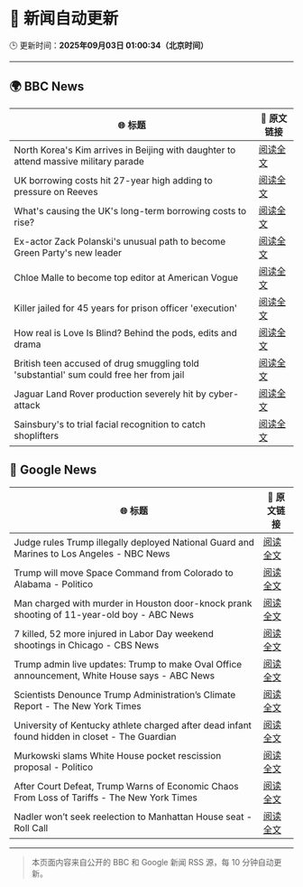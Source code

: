 # 🧠 新闻自动更新

🕒 更新时间：**2025年09月03日 01:00:34（北京时间）**

---

## 🌍 BBC News

| 🌐 标题 | 🔗 原文链接 |
|--------|-------------|
| North Korea's Kim arrives in Beijing with daughter to attend massive military parade | [阅读全文](https://www.bbc.com/news/articles/c78z2p6gg1zo?at_medium=RSS&at_campaign=rss) |
| UK borrowing costs hit 27-year high adding to pressure on Reeves | [阅读全文](https://www.bbc.com/news/articles/cy989njnq2wo?at_medium=RSS&at_campaign=rss) |
| What's causing the UK's long-term borrowing costs to rise? | [阅读全文](https://www.bbc.com/news/articles/clyry4rg9wyo?at_medium=RSS&at_campaign=rss) |
| Ex-actor Zack Polanski's unusual path to become Green Party's new leader | [阅读全文](https://www.bbc.com/news/articles/clyrev00lwno?at_medium=RSS&at_campaign=rss) |
| Chloe Malle to become top editor at American Vogue | [阅读全文](https://www.bbc.com/news/articles/c0l6lw6je7lo?at_medium=RSS&at_campaign=rss) |
| Killer jailed for 45 years for prison officer 'execution' | [阅读全文](https://www.bbc.com/news/articles/c9d0d63pnw2o?at_medium=RSS&at_campaign=rss) |
| How real is Love Is Blind? Behind the pods, edits and drama | [阅读全文](https://www.bbc.com/news/articles/c939edkn4j4o?at_medium=RSS&at_campaign=rss) |
| British teen accused of drug smuggling told 'substantial' sum could free her from jail | [阅读全文](https://www.bbc.com/news/articles/cd0d04gjk19o?at_medium=RSS&at_campaign=rss) |
| Jaguar Land Rover production severely hit by cyber-attack | [阅读全文](https://www.bbc.com/news/articles/c9wywvllq7wo?at_medium=RSS&at_campaign=rss) |
| Sainsbury's to trial facial recognition to catch shoplifters | [阅读全文](https://www.bbc.com/news/articles/c15l5p4zwdqo?at_medium=RSS&at_campaign=rss) |

## 📰 Google News

| 🌐 标题 | 🔗 原文链接 |
|--------|-------------|
| Judge rules Trump illegally deployed National Guard and Marines to Los Angeles - NBC News | [阅读全文](https://news.google.com/rss/articles/CBMiowFBVV95cUxNblFxRDVzZl9mcldTOWU2dlRqN1Y3dTZvRW84YzZPSS14dmhBSV8tT2d1Z205OVc3c2F3a2JnS1p5bjJ0SHNiMHZSc2hGOVNEVzBEcG4yd2poUnU5b0gtbmNsNks1ektlWU03cllzTHFXUUxwNEhCajVhel81RThqUFE3V0NQR0UwZjlJWTFqeWxvVzI5SjBVbUtOS3FKS2dDUkxV0gFWQVVfeXFMTXg1d1lmNDNMTlJQaGI3a2M3RHEtUk8tR3ZTWUY1OU5yYi0xNWNjRENQUU5CUEs1NmNSNHRZRnF3LTEwc2dZWVZZX1kzNmlEZUJPV1BhLWc?oc=5) |
| Trump will move Space Command from Colorado to Alabama - Politico | [阅读全文](https://news.google.com/rss/articles/CBMigwFBVV95cUxOWWdOdnhkUEZkMW1aZWhfbkxtVGt1aGJQZEp1WllVRGZPQ1hrbktEY3E5S1JlVFhOU09yUDRoSUF5NW42bUV4Y3J0VkdvTXdjd0xXdmRNSEhXOFBIZHhueHAyMlFoLUZDeDNxRy02dDVuTmxoWTRlbnRObHlDenVoU2dyWQ?oc=5) |
| Man charged with murder in Houston door-knock prank shooting of 11-year-old boy - ABC News | [阅读全文](https://news.google.com/rss/articles/CBMinAFBVV95cUxNbEdkTDBjRnBiQlN2Zk1Bc0d2TWRZa3g5RE04dEJKR25SWnBscG0ybXZNM3Z1QXBNS2luUnVQVXZpTW5LOTd3WU1KbGVLM25nTHBtaXpBblRwQUVvdDBIRGNJVGNwNGZ5elhjOE94Vjh3Vi12bmNWTXN0dWkwQzBuZXh3bUtnUGRfbTBfQXJKbXBjWXJVRXRkcTZaUkjSAaIBQVVfeXFMT2d5M1lSbmZRUllHbkl5THcyX3NDeHZiNHhZbENyVHdFYVJTeUZ4ZV8tZ1NJSm1IYjFHS0NhdUFOeVpsWHRxUDgyZnFmd2VCNTFKNjhhckszQTh0MUNPUmNwb0FBRjlWclBqQVNJelZsMjRXc3FkZkxCYWxRUUowdWhWb3R3RktyTGlzYnBWZy0tMVRRcTYteEhkby1kckdjeGJn?oc=5) |
| 7 killed, 52 more injured in Labor Day weekend shootings in Chicago - CBS News | [阅读全文](https://news.google.com/rss/articles/CBMihAFBVV95cUxOQTEzUm44X0JBel9UXzFWNXBMeTlRVkdadjc2V3FnWW9jaGZkMW1aaUpLaXJmbnhlUjZtY1JfR3BQX05lc2Y5NjJGM1EydURzSk5ZLW9aSnZXZEo4WWdsS1dmUDBqYzdFSnJkam9vb0VUbmtobk5IQ0tURHJiWjVZZmM3anQ?oc=5) |
| Trump admin live updates: Trump to make Oval Office announcement, White House says - ABC News | [阅读全文](https://news.google.com/rss/articles/CBMiiwFBVV95cUxPMmQ0cGtQMW5VMElldVRlX283cnVucnFIMjBvTDZJLU9ZcDFZSkpYbzdmQTVyUkh3cW9zY2xMNGNaVFE1TXh5OUFRa0FleG0zSFZZS2d1NjUtSkh2OEswUVRncHFmQ2wzT0l0WWIwWnA2aUFHX19CN3Z4aVJtdFM0UHlpRVJtdTdvX240?oc=5) |
| Scientists Denounce Trump Administration’s Climate Report - The New York Times | [阅读全文](https://news.google.com/rss/articles/CBMikgFBVV95cUxOazdVZmNOUmpaSm1WLWZhNnRVTXhjUGx0Y1BsUmJQV05EMlpDbmh5S29lNWx1MVJoaUYyaEdjRzlDNjR2NmJJbHNWUGhrZkxGRHJBMHhIN0Y0WGNTdlVQV3pyd1VrLW9IaHV3NVpzNVA2ai1MTjZTRTF5cXlDNGp4Tk94MVc2bnhjb1hHQ2FZQjJWQQ?oc=5) |
| University of Kentucky athlete charged after dead infant found hidden in closet - The Guardian | [阅读全文](https://news.google.com/rss/articles/CBMiogFBVV95cUxOUFUtaEo1ZFIxU1RxdXFKbVZpUUQ5YkhnSUhHaGM4UHVhUUprWHR4NjA0cWFiNkJjYlVUeTFDNEstOE44bkhJaDRSMDhmc0V4Z2lZNDVHa3Y5VjF1Ymp6TGtyQW9XNTJLSmRVRjMwdWZ1c2VxWTJoajl1ZVl3SGc4N0JTSVRyUXFXdUJoVElDOE5NV05wdEJfS2Fndmd0TXdGUnc?oc=5) |
| Murkowski slams White House pocket rescission proposal - Politico | [阅读全文](https://news.google.com/rss/articles/CBMivgFBVV95cUxQRlRYd1czVXJudzU4dFRmenBDam10VnFWN2dKYzNxd0xUNXNYVndmaFB6VERSREM0ZHktcW83Q2R5Zk5yZ3R3RnJ4RW9FX2NHMkkzQ2pBZkdaWkpqZkFqcXBfOXJKMlhnbXRyY05rNXg5NFhiVHgxei13ZG1DcTFtZW5vUmJYUGxsQmNBRElZTThYUDE1TlhvWnVNdlJFOXZLdFRjd21QVWZBeXBITzgzTXB1bVFlZGs5OEJwb013?oc=5) |
| After Court Defeat, Trump Warns of Economic Chaos From Loss of Tariffs - The New York Times | [阅读全文](https://news.google.com/rss/articles/CBMimgFBVV95cUxOTjc3Ti1VMFljb0JyczlaOGNNQW83XzV3YnFtSGxrQXhPSlV2cm9ZVW51QXN1SWJvb1VsRTZDSWdyNlYtLV8wU0xZZE9WTldhMm5iVk9RMDFteDFXOExDQzd6U2FiSnRfWks3OWt1aVNHUFp4S0dUQklFcTFFM2J6UVE0ZnptTGg3VkhPaUoxWjJiSDhOM21fMmxB?oc=5) |
| Nadler won’t seek reelection to Manhattan House seat - Roll Call | [阅读全文](https://news.google.com/rss/articles/CBMijAFBVV95cUxQeE83MEVZYnlsZncxUk1YaVpUdHlFUFZBRnRRZVBFaFpneGRXMHNMX2ZlSDhoYldRaEZySGR1M25qcWdkOXJ6blZTNDVYRS1lSWFDOEZfaS1mSGFzQ1FkRHVyVEZLRzdNeE9pT1VUS0k5Y25udHlxa1ViZ2NKc0loX1RONTFsUFJpb2R3WQ?oc=5) |

---
> 本页面内容来自公开的 BBC 和 Google 新闻 RSS 源，每 10 分钟自动更新。